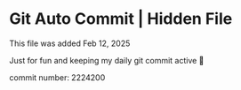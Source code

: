 # Git Auto Commit | Hidden File

This file was added Feb 12, 2025

Just for fun and keeping my daily git commit active 🤪

commit number: 2224200
